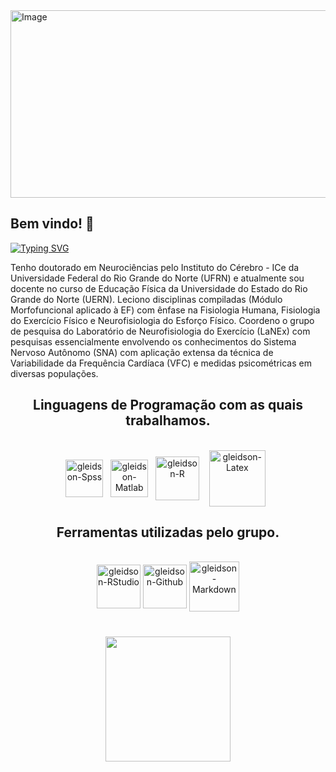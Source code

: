 <img width="2800" height="300" alt="Image" src="https://github.com/user-attachments/assets/c7aa129a-e35c-4d22-9f27-6b914a12ecc4" />

## Bem vindo! 👋

<a href="https://git.io/typing-svg"><img src="https://readme-typing-svg.demolab.com?font=Fira+Code&weight=500&size=24&pause=1000&color=2D0FF7&center=true&vCenter=true&width=900&height=60&lines=Ol%C3%A1+visitante+ou+aluno(a)!;Sou+o+Prof.+Gleidson+M.+Rebou%C3%A7as.;V%C3%A1+at%C3%A9+o+reposit%C3%B3rio+do+seu+interesse." alt="Typing SVG" /></a>

Tenho doutorado em Neurociências pelo Instituto do Cérebro - ICe da Universidade Federal do Rio Grande do Norte (UFRN) e atualmente sou docente no curso de Educação Física da Universidade do Estado do Rio Grande do Norte (UERN). Leciono disciplinas compiladas (Módulo Morfofuncional aplicado à EF) com ênfase na Fisiologia Humana, Fisiologia do Exercício Físico e Neurofisiologia do Esforço Físico. Coordeno o grupo de pesquisa do Laboratório de Neurofisiologia do Exercício (LaNEx) com pesquisas essencialmente envolvendo os conhecimentos do Sistema Nervoso Autônomo (SNA) com aplicação extensa da técnica de Variabilidade da Frequência Cardíaca (VFC) e medidas psicométricas em diversas populações.

<div align="center">
 
## Linguagens de Programação com as quais trabalhamos.

<div style="display: inline_block"><br>
<img align="center" alt="gleidson-Spss" height="60" width="60" src="https://cdn.jsdelivr.net/gh/devicons/devicon/icons/spss/spss-plain.svg"/>&nbsp;&nbsp;
<img align="center" alt="gleidson-Matlab" height="60" width="60" src="https://cdn.jsdelivr.net/gh/devicons/devicon/icons/matlab/matlab-original.svg"/>&nbsp;&nbsp;
<img align="center" alt="gleidson-R" height="70" width="70" src="https://cdn.jsdelivr.net/gh/devicons/devicon/icons/r/r-original.svg"/>&nbsp;&nbsp;&nbsp;
<img align="center" alt="gleidson-Latex" height="90" width="90" src="https://cdn.jsdelivr.net/gh/devicons/devicon/icons/latex/latex-original.svg"/>&nbsp;&nbsp;

</div>

## Ferramentas utilizadas pelo grupo.
 
<div style="display: inline_block"><br>
<img align="center" alt="gleidson-RStudio" height="70" width="70" src="https://cdn.jsdelivr.net/gh/devicons/devicon/icons/rstudio/rstudio-original.svg"/>
<img align="center" alt="gleidson-Github" height="70" width="70" src="https://cdn.jsdelivr.net/gh/devicons/devicon/icons/github/github-original-wordmark.svg" />
<img align="center" alt="gleidson-Markdown" height="80" width="80" src="https://cdn.jsdelivr.net/gh/devicons/devicon@latest/icons/markdown/markdown-original.svg" />

</div>
</div>

  ##
  ##
  
<div align="center" style="margin: 40px 0">
   <a href="https://github.com/GleidsonUERN/github-profile-views-counter">
       <img width="200px" src="https://komarev.com/ghpvc/?username=GleidsonUERN&color=DE002D">
   </a>
</div>
